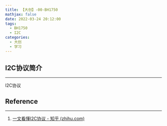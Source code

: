 ```yaml
---
title: 【大创】-00-BH1750
mathjax: false
date: 2022-03-24 20:12:00
tags:
  - BH1750
  - I2C
categories:
  - 大创
  - 学习
---
```

## I2C协议简介

---

I2C协议

## Reference

---

1. [一文看懂I2C协议 - 知乎 (zhihu.com)](https://zhuanlan.zhihu.com/p/362287272)
